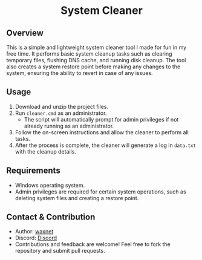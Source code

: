 # <p align= "center">System Cleaner</p>

## Overview
This is a simple and lightweight system cleaner tool I made for fun in my free time. It performs basic system cleanup tasks such as clearing temporary files, flushing DNS cache, and running disk cleanup. The tool also creates a system restore point before making any changes to the system, ensuring the ability to revert in case of any issues.

## Usage
1. Download and unzip the project files.
2. Run `cleaner.cmd` as an administrator.
   - The script will automatically prompt for admin privileges if not already running as an administrator.
3. Follow the on-screen instructions and allow the cleaner to perform all tasks.
4. After the process is complete, the cleaner will generate a log in `data.txt` with the cleanup details.

## Requirements
- Windows operating system.
- Admin privileges are required for certain system operations, such as deleting system files and creating a restore point.

## Contact & Contribution
- Author: [waxnet](https://github.com/waxnet)
- Discord: [Discord](https://discord.gg/keTpWFAKx6)
- Contributions and feedback are welcome! Feel free to fork the repository and submit pull requests.
